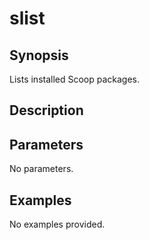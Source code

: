 # slist

## Synopsis

Lists installed Scoop packages.

## Description



## Parameters
No parameters.
## Examples
No examples provided.
